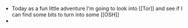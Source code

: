 - Today as a fun little adventure I'm going to look into [[Tor]] and see if I can find some bits to turn into some [[OSH]]
-